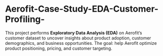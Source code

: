 # Aerofit-Case-Study-EDA-Customer-Profiling-
This project performs **Exploratory Data Analysis (EDA)** on Aerofit’s customer dataset to uncover insights about product adoption, customer demographics, and business opportunities.   The goal: help Aerofit optimize product positioning, pricing, and customer targeting.
